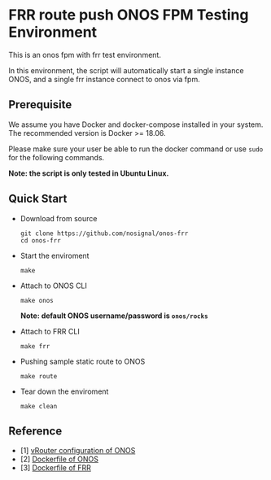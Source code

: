 # FRR route push ONOS FPM Testing Environment

This is an onos fpm with frr test environment. 

In this environment, the script will automatically start a single instance ONOS, and a single frr instance connect to onos via fpm.

## Prerequisite
We assume you have Docker and docker-compose installed in your system. The recommended version is Docker >= 18.06.

Please make sure your user be able to run the docker command or use `sudo` for the following commands.

**Note: the script is only tested in Ubuntu Linux.**

## Quick Start

- Download from source
    ```
    git clone https://github.com/nosignal/onos-frr
    cd onos-frr
    ```

- Start the enviroment
    ```
    make
    ```

- Attach to ONOS CLI
    ```
    make onos
    ```
    **Note: default ONOS username/password is `onos/rocks`**

- Attach to FRR CLI
    ```
    make frr
    ```

- Pushing sample static route to ONOS
    ```
    make route
    ```

- Tear down the enviroment
    ```
    make clean
    ```

## Reference
- [1] [vRouter configuration of ONOS](https://wiki.opencord.org/pages/viewpage.action?pageId=3014982)
- [2] [Dockerfile of ONOS](https://github.com/opennetworkinglab/onos/blob/master/Dockerfile)
- [3] [Dockerfile of FRR](https://github.com/FRRouting/frr/blob/master/docker/debian/Dockerfile)
